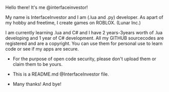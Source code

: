 Hello there! It's me @interfaceinvestor!

My name is InterfaceInvestor and I am (.lua and .py) developer.
As apart of my hobby and freetime, I create games on ROBLOX. (Lunar Inc.)

I am currently learning .lua and C# and I have 2 years-3years worth of .lua developing and 1 year of C# development.
All my GITHUB sourcecodes are registered and are a copyright. You can use them for personal use to learn code or see if my apps are secure.
- For the purpose of open code security, please don't upload them or claim them to be yours.

- This is a README.md @InterfaceInvestor file.
- Many thanks! And bye!
